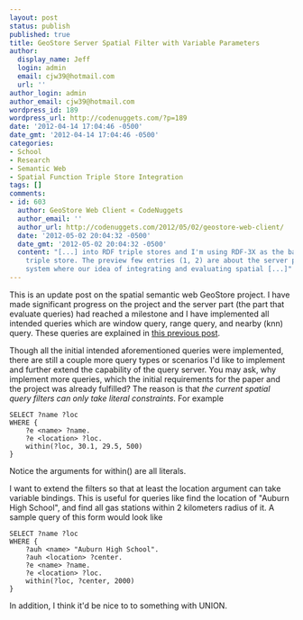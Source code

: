 ```yaml
---
layout: post
status: publish
published: true
title: GeoStore Server Spatial Filter with Variable Parameters
author:
  display_name: Jeff
  login: admin
  email: cjw39@hotmail.com
  url: ''
author_login: admin
author_email: cjw39@hotmail.com
wordpress_id: 189
wordpress_url: http://codenuggets.com/?p=189
date: '2012-04-14 17:04:46 -0500'
date_gmt: '2012-04-14 17:04:46 -0500'
categories:
- School
- Research
- Semantic Web
- Spatial Function Triple Store Integration
tags: []
comments:
- id: 603
  author: GeoStore Web Client « CodeNuggets
  author_email: ''
  author_url: http://codenuggets.com/2012/05/02/geostore-web-client/
  date: '2012-05-02 20:04:32 -0500'
  date_gmt: '2012-05-02 20:04:32 -0500'
  content: "[...] into RDF triple stores and I'm using RDF-3X as the backend
    triple store. The preview few entries (1, 2) are about the server part of the
    system where our idea of integrating and evaluating spatial [...]"
---
```

This is an update post on the spatial semantic web GeoStore project. I have made significant progress on the project and the server part (the part that evaluate queries) had reached a milestone and I have implemented all intended queries which are window query, range query, and nearby (knn) query. These queries are explained in <a title="GeoStore Spatial Filters Types" href="http://codenuggets.com/2012/03/27/geostore-spatial-filters-types/" target="_blank">this previous post</a>.

Though all the initial intended aforementioned queries were implemented, there are still a couple more query types or scenarios I'd like to implement and further extend the capability of the query server. You may ask, why implement more queries, which the initial requirements for the paper and the project was already fulfilled? The reason is that <em>the current spatial query filters can only take literal constraints</em>. For example

```
SELECT ?name ?loc
WHERE {
    ?e <name> ?name.
    ?e <location> ?loc.
    within(?loc, 30.1, 29.5, 500)
}
```

Notice the arguments for within() are all literals.

I want to extend the filters so that at least the location argument can take variable bindings. This is useful for queries like find the location of "Auburn High School", and find all gas stations within 2 kilometers radius of it. A sample query of this form would look like

```
SELECT ?name ?loc
WHERE {
    ?auh <name> "Auburn High School".
    ?auh <location> ?center.
    ?e <name> ?name.
    ?e <location> ?loc.
    within(?loc, ?center, 2000)
}
```

In addition, I think it'd be nice to to something with UNION.